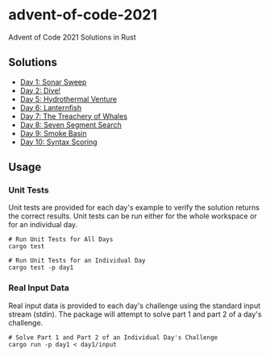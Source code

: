 # advent-of-code-2021

Advent of Code 2021 Solutions in Rust

## Solutions

- [Day 1: Sonar Sweep](day1)
- [Day 2: Dive!](day2)
- [Day 5: Hydrothermal Venture](day5)
- [Day 6: Lanternfish](day6)
- [Day 7: The Treachery of Whales](day7)
- [Day 8: Seven Segment Search](day8)
- [Day 9: Smoke Basin](day9)
- [Day 10: Syntax Scoring](day10)

## Usage

### Unit Tests

Unit tests are provided for each day's example to verify the solution returns the correct results. Unit tests can be run
either for the whole workspace or for an individual day.

```shell
# Run Unit Tests for All Days
cargo test

# Run Unit Tests for an Individual Day
cargo test -p day1
```

### Real Input Data

Real input data is provided to each day's challenge using the standard input stream (stdin). The package will attempt to
solve part 1 and part 2 of a day's challenge.

```shell
# Solve Part 1 and Part 2 of an Individual Day's Challenge
cargo run -p day1 < day1/input
```
